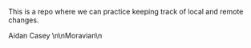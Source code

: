 This is a repo where we can practice keeping track of local and remote 
changes.

Aidan Casey
\n\nMoravian\n
